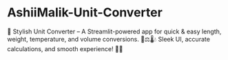 # AshiiMalik-Unit-Converter
🔄 Stylish Unit Converter – A Streamlit-powered app for quick &amp; easy length, weight, temperature, and volume conversions. 📏⚖️🌡️💧 Sleek UI, accurate calculations, and smooth experience! 🚀✨
